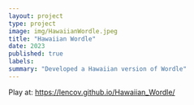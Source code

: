 ```yaml
---
layout: project
type: project
image: img/HawaiianWordle.jpeg
title: "Hawaiian Wordle"
date: 2023
published: true
labels:
summary: "Developed a Hawaiian version of Wordle"
---
```


Play at: https://lencov.github.io/Hawaiian_Wordle/
